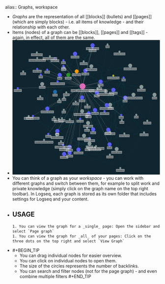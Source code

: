 alias:: Graphs, workspace

- _Graphs_ are the representation of all [[blocks]] (bullets) and [[pages]] (which are simply blocks) - i.e. all items of knowledge - and their relationship with each other.
- Items (nodes) of a graph can be [[blocks]], [[pages]] and [[tags]] - again, in effect, all of them are the same.
- ![image.png](../assets/image_1627833432939_0.png)
- You can think of a graph as your _workspace_ - you can work with different graphs and switch between them, for example to split work and private knowledge (simply click on the graph name on the top right toolbar). In Logseq, each graph is stored as its own folder that includes settings for Logseq and your content.
- **USAGE**
	-
	  1. You can view the graph for a _single_ page: Open the sidebar and select `Page graph`
	  1. You can view the graph for _all_ of your pages: Click on the three dots on the top right and select `View Graph`
-
  #+BEGIN_TIP
  * You can drag individual nodes for easier overview.
  * You can click on individual nodes to open them.
  * The size of the circles represents the number of backlinks.
  * You can search and filter nodes (not for the page graph) - and even combine multiple filters
  #+END_TIP